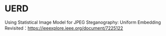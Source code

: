 # UERD
Using Statistical Image Model for JPEG Steganography: Uniform Embedding Revisited：https://ieeexplore.ieee.org/document/7225122
